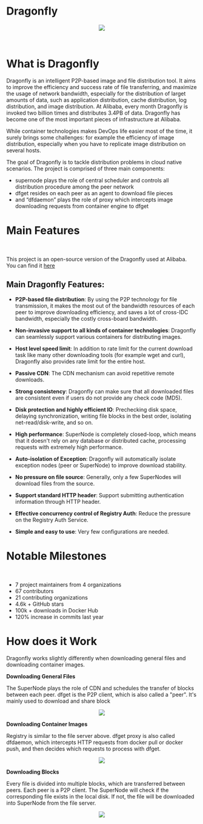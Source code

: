 # Dragonfly

<p align="center">
  <img src="https://repository-images.githubusercontent.com/309874357/c2b3ff80-a931-11eb-89b2-32c6ceed11cd" />
</p>

<br>

# What is Dragonfly

<p>
  Dragonfly is an intelligent P2P-based image and file distribution tool. It aims to improve the efficiency and success rate of file transferring, and maximize the usage of network bandwidth, especially for the distribution of larget amounts of data, such as application distribution, cache distribution, log distribution, and image distribution.
 At Alibaba, every month Dragonfly is invoked two billion times and distributes 3.4PB of data. Dragonfly has become one of the most important pieces of infrastructure at Alibaba.

  While container technologies makes DevOps life easier most of the time, it surely brings some challenges: for example the efficiency of image distribution, especially when you     have to replicate image distribution on several hosts.
  
  The goal of Dragonfly is to tackle distribution problems in cloud native scenarios.
  The project is comprised of three main components:
   - supernode plays the role of central scheduler and controls all distribution procedure among the peer network 
   - dfget resides on each peer as an agent to download file pieces 
   - and “dfdaemon” plays the role of proxy which intercepts image downloading requests from container engine to dfget 
</p>

# Main Features
<br>
<p> This project is an open-source version of the Dragonfly used at Alibaba. You can find it <a href="https://github.com/dragonflyoss/Dragonfly" target="_blank" rel="noreferrer noopener"> here </a> </p>

<h2> Main Dragonfly Features: </h2>
<p>
  
  - <strong>P2P-based file distribution</strong>: By using the P2P technology for file transmission, it makes the most out of the bandwidth resources of each peer to improve    downloading efficiency, and saves a lot of cross-IDC bandwidth, especially the costly cross-board bandwidth.
  
  - <strong>Non-invasive support to all kinds of container technologies</strong>: Dragonfly can seamlessly support various containers for distributing images.
    
  - <strong>Host level speed limit</strong>: In addition to rate limit for the current download task like many other downloading tools (for example wget and curl), Dragonfly also provides rate limit for the entire host.

  - <strong>Passive CDN</strong>: The CDN mechanism can avoid repetitive remote downloads.

  - <strong>Strong consistency</strong>: Dragonfly can make sure that all downloaded files are consistent even if users do not provide any check code (MD5).

  - <strong>Disk protection and highly efficient IO</strong>: Prechecking disk space, delaying synchronization, writing file blocks in the best order, isolating net-read/disk-write, and so on.

  - <strong>High performance</strong>: SuperNode is completely closed-loop, which means that it doesn't rely on any database or distributed cache, processing requests with extremely high performance.

  - <strong>Auto-isolation of Exception</strong>: Dragonfly will automatically isolate exception nodes (peer or SuperNode) to improve download stability.

  - <strong>No pressure on file source</strong>: Generally, only a few SuperNodes will download files from the source.

  - <strong>Support standard HTTP header</strong>: Support submitting authentication information through HTTP header.

  - <strong>Effective concurrency control of Registry Auth</strong>: Reduce the pressure on the Registry Auth Service.

  - <strong>Simple and easy to use</strong>: Very few configurations are needed.
  
  </p>
  
 # Notable Milestones
 <br>

  - 7 project maintainers from 4 organizations
  - 67 contributors
  - 21 contributing organizations
  - 4.6k + GitHub stars
  - 100k + downloads in Docker Hub
  - 120% increase in commits last year

 
 # How does it Work
 
 <p> Dragonfly works slightly differently when downloading general files and downloading container images.</p>
 
 <strong> Downloading General Files </strong>
 
 <p> The SuperNode plays the role of CDN and schedules the transfer of blocks between each peer. dfget is the P2P client, which is also called a "peer". It's mainly used to download and share block </p>
 
 <p align="center">
  <img src="https://d7y.io/docs/en-us/img/dfget.png" />
</p>

 <strong> Downloading Container Images </strong>
 
 <p> Registry is similar to the file server above. dfget proxy is also called dfdaemon, which intercepts HTTP requests from docker pull or docker push, and then decides which requests to process with dfget. </p>
 
  <p align="center">
  <img src="https://d7y.io/docs/en-us/img/dfget-combine-container.png" />
</p>

 <strong> Downloading Blocks </strong>
 
 <p> Every file is divided into multiple blocks, which are transferred between peers. Each peer is a P2P client. The SuperNode will check if the corresponding file exists in the local disk. If not, the file will be downloaded into SuperNode from the file server. </p>
 
  <p align="center">
  <img src="https://d7y.io/docs/en-us/img/distributing.png" />
</p>

